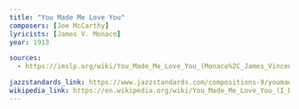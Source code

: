 ```yaml
---
title: "You Made Me Love You"
composers: [Joe McCarthy]
lyricists: [James V. Monaco]
year: 1913

sources:
  - https://imslp.org/wiki/You_Made_Me_Love_You_(Monaco%2C_James_Vincent)

jazzstandards_link: https://www.jazzstandards.com/compositions-9/youmademeloveyou.htm
wikipedia_link: https://en.wikipedia.org/wiki/You_Made_Me_Love_You_(I_Didn%27t_Want_to_Do_It)
---
```

